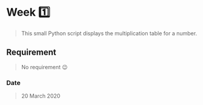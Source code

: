 # Week 1️⃣

> This small Python script displays the multiplication table for a number.

## Requirement

> No requirement 😉

### Date

> 20 March 2020
